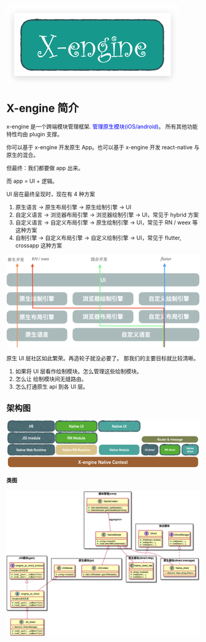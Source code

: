 <img src="assets/image-20210522170631443.png" alt="image-20210522170631443" style="center:true;zoom:50%;" />

# X-engine 简介

x-engine 是一个跨端模块管理框架. <span style="color:blue">管理原生模块(iOS/android)</span>。 所有其他功能特性均由 plugin 支撑。

你可以基于 x-engine 开发原生 App。也可以基于 x-engine 开发 react-native 与原生的混合。



但最终：我们都要做 app 出来。

而 app = UI + 逻辑。

UI 层在最终呈现时，现在有 4 种方案

1. 原生语言 -> 原生布局引擎 -> 原生绘制引擎  -> UI
2. 自定义语言 -> 浏览器布局引擎 -> 浏览器绘制引擎  -> UI，常见于 hybrid 方案
3. 自定义语言 -> 自定义布局引擎 -> 原生绘制引擎     -> UI，常见于 RN / weex 等这种方案
4. 自制引擎    -> 自定义布局引擎 -> 自定义绘制引擎  -> UI，常见于 flutter, crossapp 这种方案

<img src="assets/image-20210524125334634.png" alt="image-20210524125334634" style="zoom:50%;" />





原生 UI 层社区如此繁荣。再造轮子就没必要了。 那我们的主要目标就比较清晰。

1. 如果将 UI 层看作绘制模块。怎么管理这些绘制模块。
2. 怎么让 绘制模块间无缝路由。
3. 怎么打通原生 api 到各 UI 层。





<!-- tabs:start -->

## **架构图**

![image-20210522171327126](assets/image-20210522171327126.png)

#### **类图**

![](assets/image-20210422162839624.png)


<!-- tabs:end -->

  
